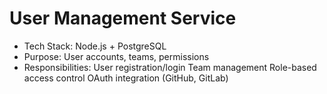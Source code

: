 # User Management Service

- Tech Stack: Node.js + PostgreSQL
- Purpose: User accounts, teams, permissions
- Responsibilities:
  User registration/login
  Team management
  Role-based access control
  OAuth integration (GitHub, GitLab)
